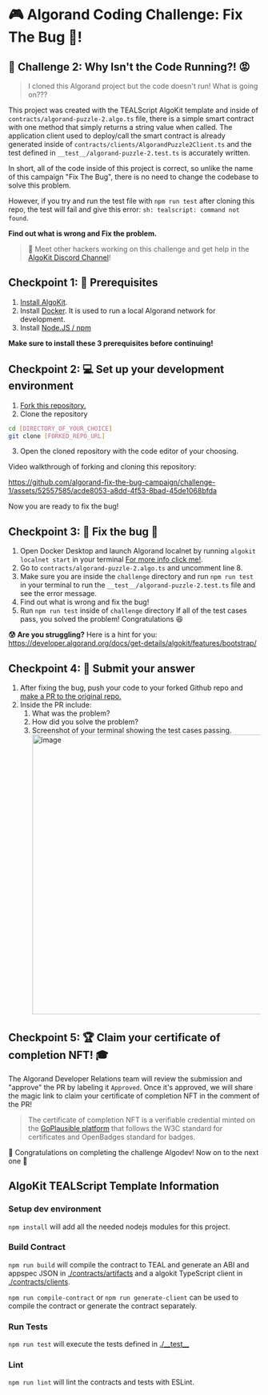 # 🎮 Algorand Coding Challenge: Fix The Bug 🐞!

## 🚩 Challenge 2: Why Isn't the Code Running?! 😡

> I cloned this Algorand project but the code doesn't run! What is going on??? 

This project was created with the TEALScript AlgoKit template and inside of `contracts/algorand-puzzle-2.algo.ts` file, there is a simple smart contract with one method that simply returns a string value when called. The application client used to deploy/call the smart contract is already generated inside of `contracts/clients/AlgorandPuzzle2Client.ts` and the test defined in `__test__/algorand-puzzle-2.test.ts` is accurately written.

In short, all of the code inside of this project is correct, so unlike the name of this campaign "Fix The Bug", there is no need to change the codebase to solve this problem.

However, if you try and run the test file with `npm run test` after cloning this repo, the test will fail and give this error: 
`sh: tealscript: command not found`. 

**Find out what is wrong and Fix the problem.**

> 💬 Meet other hackers working on this challenge and get help in the [AlgoKit Discord Channel](https://discord.com/channels/491256308461207573/1065320801970180168)!

## Checkpoint 1: 🧰 Prerequisites 

1. [Install AlgoKit](https://github.com/algorandfoundation/algokit-cli/tree/main?tab=readme-ov-file#install).
2. Install [Docker](https://www.docker.com/products/docker-desktop/). It is used to run a local Algorand network for development.
3. Install [Node.JS / npm](https://docs.npmjs.com/downloading-and-installing-node-js-and-npm) 

**Make sure to install these 3 prerequisites before continuing!**

## Checkpoint 2: 💻 Set up your development environment 

1. [Fork this repository.](https://docs.github.com/en/pull-requests/collaborating-with-pull-requests/working-with-forks/fork-a-repo)
2. Clone the repository
```bash
cd [DIRECTORY_OF_YOUR_CHOICE]
git clone [FORKED_REPO_URL]
```
3. Open the cloned repository with the code editor of your choosing.

Video walkthrough of forking and cloning this repository:

https://github.com/algorand-fix-the-bug-campaign/challenge-1/assets/52557585/acde8053-a8dd-4f53-8bad-45de1068bfda

Now you are ready to fix the bug!

## Checkpoint 3: 🐞 Fix the bug 🧐

1. Open Docker Desktop and launch Algorand localnet by running `algokit localnet start` in your terminal [For more info click me!](https://github.com/algorandfoundation/algokit-cli/blob/main/docs/features/localnet.md#creating--starting-the-localnet). 
2. Go to `contracts/algorand-puzzle-2.algo.ts` and uncomment line 8.
3. Make sure you are inside the `challenge` directory and run `npm run test` in your terminal to run the `__test__/algorand-puzzle-2.test.ts` file and see the error message.
4. Find out what is wrong and fix the bug!
6. Run `npm run test` inside of `challenge` directory
If all of the test cases pass, you solved the problem! Congratulations 😆

**😰 Are you struggling?**
Here is a hint for you: https://developer.algorand.org/docs/get-details/algokit/features/bootstrap/

## Checkpoint 4: 💯 Submit your answer 

1. After fixing the bug, push your code to your forked Github repo and [make a PR to the original repo.](https://docs.github.com/en/pull-requests/collaborating-with-pull-requests/proposing-changes-to-your-work-with-pull-requests/creating-a-pull-request-from-a-fork) 
2. Inside the PR include:
   1. What was the problem?
   2. How did you solve the problem?
   3. Screenshot of your terminal showing the test cases passing. <img width="558" alt="image" src="https://github.com/algorand-devrel/fix-the-bug-private/assets/52557585/3017375c-f85a-42f1-b6e5-262b4560f96d">

## Checkpoint 5: 🏆 Claim your certificate of completion NFT! 🎓

The Algorand Developer Relations team will review the submission and "approve" the PR by labeling it `Approved`. Once it's approved, we will share the magic link to claim your certificate of completion NFT in the comment of the PR!

> The certificate of completion NFT is a verifiable credential minted on the [GoPlausible platform](https://goplausible.com/) that follows the W3C standard for certificates and OpenBadges standard for badges. 

🎉 Congratulations on completing the challenge Algodev! Now on to the next one 💪

## AlgoKit TEALScript Template Information

### Setup dev environment

`npm install` will add all the needed nodejs modules for this project.

### Build Contract

`npm run build` will compile the contract to TEAL and generate an ABI and appspec JSON in [./contracts/artifacts](./contracts/artifacts/) and a algokit TypeScript client in [./contracts/clients](./contracts/clients/).

`npm run compile-contract` or `npm run generate-client` can be used to compile the contract or generate the contract separately.

### Run Tests

`npm run test` will execute the tests defined in [./\_\_test\_\_](./__test__) 

### Lint

`npm run lint` will lint the contracts and tests with ESLint.
